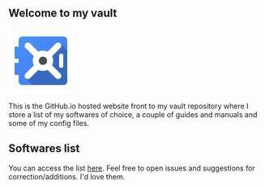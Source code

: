 ## Welcome to my vault

![valut](.src/vault.png)

This is the GitHub.io hosted website front to my vault repository where I store a list of my softwares of choice, a couple of guides and manuals and some of my config files.

## Softwares list

You can access the list [here](./Sofwares.md). Feel free to open issues and suggestions for correction/additions. I'd love them.
